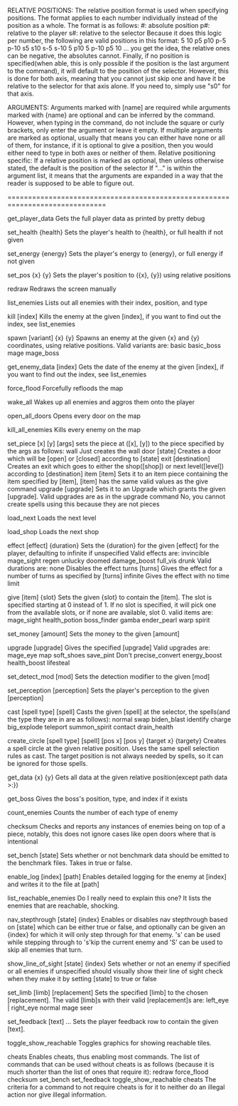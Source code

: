 RELATIVE POSITIONS:
The relative position format is used when specifying positions. The
format applies to each number individually instead of the position as
a whole. The format is as follows:
    #: absolute position
    p#: relative to the player
    s#: relative to the selector
Because it does this logic per number, the following are valid
positions in this format:
    5 10
    p5 p10
    p-5 p-10
    s5 s10
    s-5 s-10
    5 p10
    5 p-10
    p5 10
    ... you get the idea, the relative ones can be negative, the
    absolutes cannot.
Finally, if no position is specified(when able, this is only possible
if the position is the last argument to the command), it will default
to the position of the selector. However, this is done for both axis,
meaning that you cannot just skip one and have it be relative to the
selector for that axis alone. If you need to, simply use "s0" for that
axis.

ARGUMENTS:
Arguments marked with \[name\] are required while arguments marked
with {name} are optional and can be inferred by the command. However,
when typing in the command, do not include the square or curly
brackets, only enter the argument or leave it empty.
If multiple arguments are marked as optional, usually that means you
can either have none or all of them, for instance, if it is optional
to give a position, then you would either need to type in both axes or
neither of them.
Relative positioning specific: If a relative position is marked as
optional, then unless otherwise stated, the default is the position of
the selector
If "..." is within the argument list, it means that the arguments are
expanded in a way that the reader is supposed to be able to figure
out.

==============================================================================

get\_player\_data
    Gets the full player data as printed by pretty debug

set\_health {health}
    Sets the player's health to {health}, or full health if not given

set\_energy {energy}
    Sets the player's energy to {energy}, or full energy if not given

set\_pos {x} {y}
    Sets the player's position to ({x}, {y}) using relative positions

redraw
    Redraws the screen manually

list\_enemies
    Lists out all enemies with their index, position, and type

kill \[index\]
    Kills the enemy at the given \[index\], if you want to find out the
    index, see list\_enemies

spawn \[variant\] {x} {y}
    Spawns an enemy at the given {x} and {y} coordinates, using
    relative positions.
    Valid variants are:
        basic
        basic\_boss
        mage
        mage\_boss

get\_enemy\_data \[index\]
    Gets the date of the enemy at the given \[index\], if you want to
    find out the index, see list\_enemies

force\_flood
    Forcefully refloods the map

wake\_all
    Wakes up all enemies and aggros them onto the player

open\_all\_doors
    Opens every door on the map

kill\_all\_enemies
    Kills every enemy on the map

set\_piece \[x\] \[y\] [args]
    sets the piece at (\[x\], \[y\]) to the piece specified by the args as
    follows:
        wall
            Just creates the wall
        door \[state\]
            Creates a door which will be \[open\] or \[closed\] according
            to \[state\]
        exit \[destination\]
            Creates an exit which goes to either the shop(\[shop\]) or
            next level(\[level\]) according to \[destination\]
        item \[item\]
            Sets it to an item piece containing the item specified by
            \[item\], [item] has the same valid values as the give
            command
        upgrade \[upgrade\]
            Sets it to an Upgrade which grants the given \[upgrade\].
            Valid upgrades are as in the upgrade command
    No, you cannot create spells using this because they are not pieces

load\_next
    Loads the next level

load\_shop
    Loads the next shop

effect \[effect\] {duration}
    Sets the {duration} for the given \[effect\] for the player,
    defaulting to infinite if unspecified
    Valid effects are:
        invincible
        mage\_sight
        regen
        unlucky
        doomed
        damage\_boost
        full\_vis
        drunk
    Valid durations are:
        none
            Disables the effect
        turns \[turns\]
            Gives the effect for a number of turns as specified by
            \[turns\]
        infinite
            Gives the effect with no time limit

give \[item\] {slot}
    Sets the given {slot} to contain the \[item\]. The slot is
    specified starting at 0 instead of 1. If no slot is specified, it
    will pick one from the available slots, or if none are available,
    slot 0.
    valid items are:
        mage\_sight
        health\_potion
        boss\_finder
        gamba
        ender\_pearl
        warp
        spirit

set\_money \[amount\]
    Sets the money to the given \[amount\]

upgrade \[upgrade\]
    Gives the specified \[upgrade\]
    Valid upgrades are:
        mage\_eye
        map
        soft\_shoes
        save\_pint
            Don't
        precise\_convert
        energy\_boost
        health\_boost
        lifesteal

set\_detect\_mod \[mod\]
    Sets the detection modifier to the given \[mod\]

set\_perception \[perception\]
    Sets the player's perception to the given \[perception\]

cast \[spell type\] \[spell\]
    Casts the given \[spell\] at the selector, the spells(and the type
    they are in are as follows):
        normal
            swap
            biden\_blast
            identify
            charge
            big\_explode
            teleport
            summon\_spirit
        contact
            drain\_health

create\_circle \[spell type\] \[spell\] \[pos x\] \[pos y\] {target x} {targety}
    Creates a spell circle at the given relative position. Uses the
    same spell selection rules as cast. The target position is not
    always needed by spells, so it can be ignored for those spells.

get\_data {x} {y}
    Gets all data at the given relative position(except path data >:})

get\_boss
   Gives the boss's position, type, and index if it exists

count\_enemies
    Counts the number of each type of enemy

checksum
    Checks and reports any instances of enemies being on top of a
    piece, notably, this does not ignore cases like open doors where
    that is intentional

set\_bench \[state\]
    Sets whether or not benchmark data should be emitted to the
    benchmark files. Takes in true or false.

enable\_log \[index\] \[path\]
    Enables detailed logging for the enemy at \[index\] and writes it
    to the file at \[path\]

list\_reachable\_enemies
    Do I really need to explain this one? It lists the enemies that
    are reachable, shocking.

nav\_stepthrough \[state\] {index}
    Enables or disables nav stepthrough based on \[state\] which can
    be either true or false, and optionally can be given an {index} for
    which it will only step through for that enemy.
    's' can be used while stepping through to 's'kip the current enemy
    and 'S' can be used to skip all enemies that turn.

show\_line\_of\_sight \[state\] {index}
    Sets whether or not an enemy if specified or all enemies if
    unspecified should visually show their line of sight check when
    they make it by setting \[state\] to true or false

set\_limb \[limb\] \[replacement\]
    Sets the specified \[limb\] to the chosen \[replacement\].
    The valid \[limb\]s with their valid \[replacement\]s are:
        left\_eye | right\_eye
            normal
            mage
            seer

set\_feedback \[text\] ...
    Sets the player feedback row to contain the given \[text\].

toggle\_show\_reachable
    Toggles graphics for showing reachable tiles.

cheats
    Enables cheats, thus enabling most commands. The list of commands
    that can be used without cheats is as follows (because it is much
    shorter than the list of ones that require it):
        redraw
        force\_flood
        checksum
        set\_bench
        set\_feedback
        toggle\_show\_reachable
        cheats
    The criteria for a command to not require cheats is for it to
    neither do an illegal action nor give illegal information.
